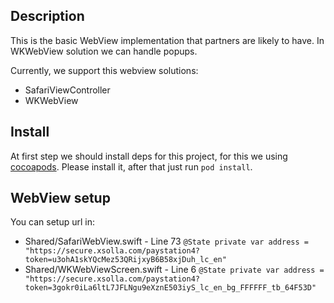 ## Description
This is the basic WebView implementation that partners are likely to have. 
In WKWebView solution we can handle popups.

Currently, we support this webview solutions:
* SafariViewController
* WKWebView

## Install
At first step we should install deps for this project, for this we using [cocoapods](https://cocoapods.org). Please install it, after that just run `pod install`.


## WebView setup
You can setup url in:
* Shared/SafariWebView.swift - Line 73 `@State private var address = "https://secure.xsolla.com/paystation4?token=u3ohA1skYQcMez53QRijxyB6B58xjDuh_lc_en"`
* Shared/WKWebViewScreen.swift - Line 6 `@State private var address = "https://secure.xsolla.com/paystation4?token=3gokr0iLa6ltL7JFLNgu9eXznE503iyS_lc_en_bg_FFFFFF_tb_64F53D"`
